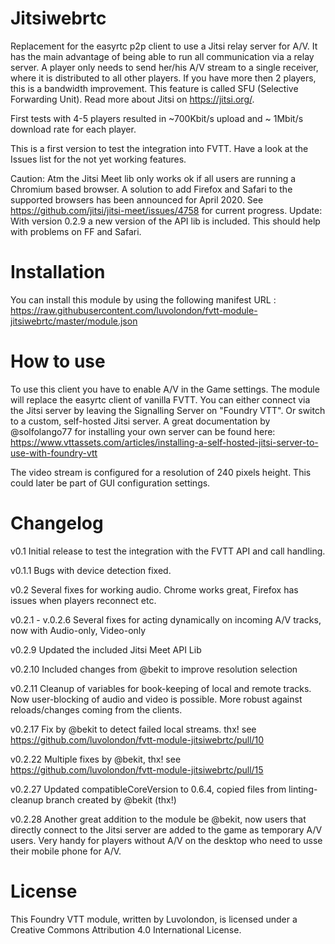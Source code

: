 # Jitsiwebrtc
Replacement for the easyrtc p2p client to use a Jitsi relay server for A/V. It has the main advantage of being able to run all communication via a relay server. A player only needs to send her/his A/V stream to a single receiver, where it is distributed to all other players. If you have more then 2 players, this is a bandwidth improvement. This feature is called SFU (Selective Forwarding Unit). Read more about Jitsi on https://jitsi.org/.

First tests with 4-5 players resulted in ~700Kbit/s upload and ~ 1Mbit/s download rate for each player.

This is a first version to test the integration into FVTT. Have a look at the Issues list for the not yet working features.

Caution:
Atm the Jitsi Meet lib only works ok if all users are running a Chromium based browser. A solution to add Firefox and Safari to the supported browsers has been announced for April 2020. See https://github.com/jitsi/jitsi-meet/issues/4758 for current progress. Update: With version 0.2.9 a new version of the API lib is included. This should help with problems on FF and Safari.

# Installation
You can install this module by using the following manifest URL : https://raw.githubusercontent.com/luvolondon/fvtt-module-jitsiwebrtc/master/module.json

# How to use
To use this client you have to enable A/V in the Game settings. The module will replace the easyrtc client of vanilla FVTT.
You can either connect via the Jitsi server by leaving the Signalling Server on "Foundry VTT". Or switch to a custom, self-hosted Jitsi server. A great documentation by @solfolango77 for installing your own server can be found here: https://www.vttassets.com/articles/installing-a-self-hosted-jitsi-server-to-use-with-foundry-vtt

	
The video stream is configured for a resolution of 240 pixels height. This could later be part of GUI configuration settings.

# Changelog

v0.1
Initial release to test the integration with the FVTT API and call handling. 

v0.1.1
Bugs with device detection fixed. 

v0.2
Several fixes for working audio. Chrome works great, Firefox has issues when players reconnect etc.

v0.2.1 - v.0.2.6 Several fixes for acting dynamically on incoming A/V tracks, now with Audio-only, Video-only

v0.2.9 
Updated the included Jitsi Meet API Lib

v0.2.10
Included changes from @bekit to improve resolution selection

v0.2.11
Cleanup of variables for book-keeping of local and remote tracks. Now user-blocking of audio and video is possible. More robust against reloads/changes coming from the clients.

v0.2.17
Fix by @bekit to detect failed local streams. thx!
see https://github.com/luvolondon/fvtt-module-jitsiwebrtc/pull/10

v0.2.22
Multiple fixes by @bekit, thx!
see https://github.com/luvolondon/fvtt-module-jitsiwebrtc/pull/15

v0.2.27
Updated compatibleCoreVersion to 0.6.4, copied files from linting-cleanup branch created by @bekit (thx!)

v0.2.28 
Another great addition to the module be @bekit, now users that directly connect to the Jitsi server are added to the game as temporary A/V users. Very handy for players without A/V on the desktop who need to usse their mobile phone for A/V.

# License
This Foundry VTT module, written by Luvolondon, is licensed under a Creative Commons Attribution 4.0 International License.

